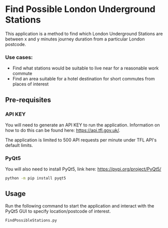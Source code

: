 # Find Possible London Underground Stations

This application is a method to find which London Underground Stations are between x and y minutes journey duration from a particular London postcode.

### Use cases:
* Find what stations would be suitable to live near for a reasonable work commute
* Find an area suitable for a hotel destination for short commutes from places of interest

## Pre-requisites
### API KEY
You will need to generate an API KEY to run the application. Information on how to do this can be found here: https://api.tfl.gov.uk/.

The application is limited to 500 API requests per minute under TFL API's default limits.

### PyQt5
You will also need to install PyQt5, link here: https://pypi.org/project/PyQt5/

```bash
python -m pip install pyqt5
```
## Usage
Run the following command to start the application and interact with the PyQt5 GUI to specify location/postcode of interest.

```bash
FindPossibleStations.py
```
